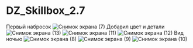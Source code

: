 # DZ_Skillbox_2.7
Первый набросок
![Снимок экрана (7)](https://user-images.githubusercontent.com/37297335/120384060-59f3e480-c32e-11eb-84ea-6694e01b39fa.png)
Добавил цвет и детали
![Снимок экрана (13)](https://user-images.githubusercontent.com/37297335/120384118-6d9f4b00-c32e-11eb-9898-f8219e751418.png)
![Снимок экрана (11)](https://user-images.githubusercontent.com/37297335/120384136-7263ff00-c32e-11eb-9b75-e9f34ba3eecb.png)
![Снимок экрана (12)](https://user-images.githubusercontent.com/37297335/120384148-742dc280-c32e-11eb-8e41-3422602b980f.png)
Вид ночью
![Снимок экрана (8)](https://user-images.githubusercontent.com/37297335/120384185-7f80ee00-c32e-11eb-9799-35e827d08126.png)
![Снимок экрана (9)](https://user-images.githubusercontent.com/37297335/120384199-83147500-c32e-11eb-8cc2-9ac6969d83d3.png)
![Снимок экрана (10)](https://user-images.githubusercontent.com/37297335/120384206-860f6580-c32e-11eb-9ccf-465f3ec081f9.png)
